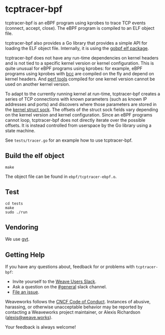 # tcptracer-bpf

tcptracer-bpf is an eBPF program using kprobes to trace TCP events (connect,
accept, close). The eBPF program is compiled to an ELF object file.

tcptracer-bpf also provides a Go library that provides a simple API for loading
the ELF object file. Internally, it is using the [gobpf elf
package](https://github.com/iovisor/gobpf).

tcptracer-bpf does not have any run-time dependencies on kernel headers and is
not tied to a specific kernel version or kernel configuration. This is quite
unusual for eBPF programs using kprobes: for example, eBPF programs using
kprobes with [bcc](https://github.com/iovisor/bcc) are compiled on the fly and
depend on kernel headers. And [perf tools](https://perf.wiki.kernel.org)
compiled for one kernel version cannot be used on another kernel version.

To adapt to the currently running kernel at run-time, tcptracer-bpf creates a
series of TCP connections with known parameters (such as known IP addresses and
ports) and discovers where those parameters are stored in the [kernel struct
sock](https://github.com/torvalds/linux/blob/v4.4/include/net/sock.h#L248). The
offsets of the struct sock fields vary depending on the kernel version and
kernel configuration. Since an eBPF programs cannot loop, tcptracer-bpf does
not directly iterate over the possible offsets. It is instead controlled from
userspace by the Go library using a state machine.

See `tests/tracer.go` for an example how to use tcptracer-bpf.

## Build the elf object

```
make
```

The object file can be found in `ebpf/tcptracer-ebpf.o`.

## Test

```
cd tests
make
sudo ./run
```

## Vendoring

We use [gvt](https://github.com/FiloSottile/gvt).

## <a name="help"></a>Getting Help

If you have any questions about, feedback for or problems with `tcptracer-bpf`:

- Invite yourself to the <a href="https://slack.weave.works/" target="_blank">Weave Users Slack</a>.
- Ask a question on the [#general](https://weave-community.slack.com/messages/general/) slack channel.
- [File an issue](https://github.com/weaveworks/tcptracer-bpf/issues/new).

Weaveworks follows the [CNCF Code of Conduct](https://github.com/cncf/foundation/blob/master/code-of-conduct.md). Instances of abusive, harassing, or otherwise unacceptable behavior may be reported by contacting a Weaveworks project maintainer, or Alexis Richardson (alexis@weave.works).

Your feedback is always welcome!
